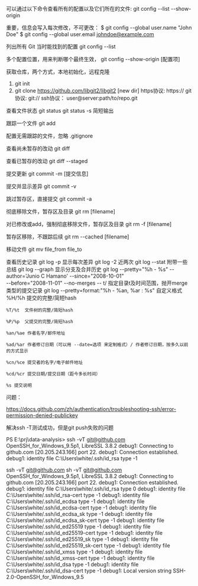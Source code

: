 

可以通过以下命令查看所有的配置以及它们所在的文件:
git config --list --show-origin


重要，信息会写入每次修改，不可更改：
$ git config --global user.name "John Doe"
$ git config --global user.email johndoe@example.com


列出所有 Git 当时能找到的配置
git config --list 


多个配置位置，用来判断哪个最终生效，
git config --show-origin [配置项]


获取仓库，两个方式，本地初始化，远程克隆
1. git init
2. git clone https://github.com/libgit2/libgit2 [new dir]
	https协议: https://
	git协议:  git://
	ssh协议： user@server:path/to/repo.git
	
查看文件状态
git status
git status -s 简短输出

跟踪一个文件
git add

配置无需跟踪的文件，忽略
.gitignore


查看尚未暂存的改动
git diff

查看已暂存的改动
git diff --staged

提交更新
git commit -m [提交信息]

提交并显示差异
git commit -v

跳过暂存区，直接提交
git commit -a

彻底移除文件，暂存区及目录
git rm [filename]

对已修改或add，强制彻底移除文件，暂存区及目录
git rm -f [filename]

暂存区移除，不跟踪后续
git rm --cached [filename]

移动文件
git mv file_from file_to

查看历史记录
git log -p 显示每次差异
git log -2 近两次
git log --stat  附带一些总结
git log --graph 显示分支及合并历史
git log --pretty="%h - %s" --author='Junio C Hamano' --since="2008-10-01" \
   --before="2008-11-01" --no-merges -- t/  指定目录t及时间范围，抛开merge类型的提交记录
git log --pretty=format:"%h - %an, %ar : %s"  自定义格式
	%H/%h  提交的完整/简短hash

	%T/%t  文件树的完整/简短hash

	%P/%p  父提交的完整/简短hash

	%an/%ae 作者名字/邮件地址

	%ad/%ar 作者修订日期（可以用 --date=选项 来定制格式）/ 作者修订日期，按多久以前的方式显示

	%cn/%ce 提交者的名字/电子邮件地址

	%cd/%cr 提交日期/提交日期（距今多长时间）

	%s 提交说明





问题：

https://docs.github.com/zh/authentication/troubleshooting-ssh/error-permission-denied-publickey


解决ssh -T测试成功，但是git push失败的问题

PS E:\prj\data-analysis> ssh -vT git@github.com
OpenSSH_for_Windows_9.5p1, LibreSSL 3.8.2
debug1: Connecting to github.com [20.205.243.166] port 22.
debug1: Connection established.
debug1: identity file C:\\Users\\white/.ssh/id_rsa type -1


ssh -vT git@github.com
sh -vT git@github.com
OpenSSH_for_Windows_9.5p1, LibreSSL 3.8.2
debug1: Connecting to github.com [20.205.243.166] port 22.
debug1: Connection established.
debug1: identity file C:\\Users\\white/.ssh/id_rsa type 0
debug1: identity file C:\\Users\\white/.ssh/id_rsa-cert type -1
debug1: identity file C:\\Users\\white/.ssh/id_ecdsa type -1
debug1: identity file C:\\Users\\white/.ssh/id_ecdsa-cert type -1
debug1: identity file C:\\Users\\white/.ssh/id_ecdsa_sk type -1
debug1: identity file C:\\Users\\white/.ssh/id_ecdsa_sk-cert type -1
debug1: identity file C:\\Users\\white/.ssh/id_ed25519 type -1
debug1: identity file C:\\Users\\white/.ssh/id_ed25519-cert type -1
debug1: identity file C:\\Users\\white/.ssh/id_ed25519_sk type -1
debug1: identity file C:\\Users\\white/.ssh/id_ed25519_sk-cert type -1
debug1: identity file C:\\Users\\white/.ssh/id_xmss type -1
debug1: identity file C:\\Users\\white/.ssh/id_xmss-cert type -1
debug1: identity file C:\\Users\\white/.ssh/id_dsa type -1
debug1: identity file C:\\Users\\white/.ssh/id_dsa-cert type -1
debug1: Local version string SSH-2.0-OpenSSH_for_Windows_9.5






























































